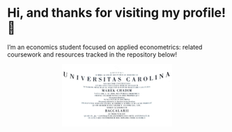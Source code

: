 # Hi, and thanks for visiting my profile! 👋 

I’m an economics student focused on applied econometrics: related coursework and resources tracked in the repository below!


<p align="center">
<img src="Bc.jpg" height= 50% width="50%" />
</p>


 

 







